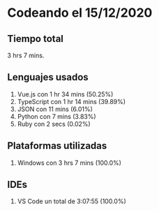 # Codeando el 15/12/2020

## Tiempo total
3 hrs 7 mins.

## Lenguajes usados
1. Vue.js con 1 hr 34 mins (50.25%)
1. TypeScript con 1 hr 14 mins (39.89%)
1. JSON con 11 mins (6.01%)
1. Python con 7 mins (3.83%)
1. Ruby con 2 secs (0.02%)

## Plataformas utilizadas
1. Windows con 3 hrs 7 mins (100.0%)

## IDEs
1. VS Code un total de 3:07:55 (100.0%)
